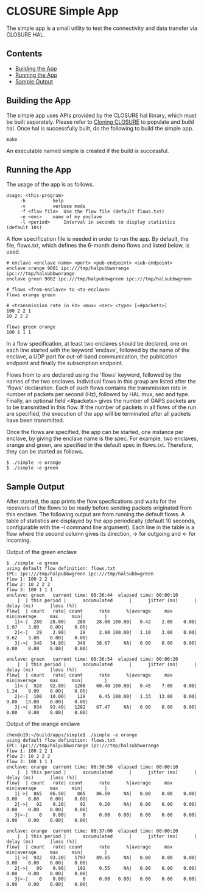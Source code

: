 # CLOSURE Simple App
The simple app is a small utility to test the connectivity and data transfer via CLOSURE HAL.

## Contents
- [Building the App](#building-the-app)
- [Running the App](#running-the-app)
- [Sample Output](#sample-output)

## Building the App
The simple app uses APIs provided by the CLOSURE hal library, which must be built separately. Please refer to [Cloning CLOSURE](../../README.md) to populate and build hal. Once hal is successfully built, do the following to build the simple app.

```
make
```
An executable named simple is created if the build is successful.


## Running the App
The usage of the app is as follows.

```
Usage: <this-program> 
	 -h     	 help
	 -v     	 verbose mode
	 -f <flow file>	 Use the flow file (default flows.txt)
	 -e <enc>	 name of my enclave
	 -l <period>	 Interval in seconds to display statistics (default 10s)
```

A flow specification file is needed in order to run the app. By default, the file, flows.txt, which defines the 6-month demo flows and listed below, is used.

```
# enclave <enclave name> <port> <pub-endpoint> <sub-endpoint>
enclave orange 9001 ipc:///tmp/halpubbworange ipc:///tmp/halsubbworange
enclave green 9002 ipc:///tmp/halpubbwgreen ipc:///tmp/halsubbwgreen

# flows <from-enclave> to <to-enclave>
flows orange green

# <transmission rate in Hz> <mux> <sec> <type> [<#packets>]
100 2 2 1 
10 2 2 2 

flows green orange
100 1 1 1 
```

In a flow specification, at least two enclaves should be declared, one on each line started with the keyword 'enclave', followed by the name of the enclave, a UDP port for out-of-band communication, the publication endpoint and finally the subscription endpoint.

Flows from <from-enclave> to <to-enclave> are declared using the 'flows' keyword, followed by the names of the two enclaves. Individual flows in this group are listed after the 'flows' declaration. Each of such flows contains the transmission rate in number of packets per second (Hz), followed by HAL mux, sec and type. Finally, an optional field <#packets> gives the number of GAPS packets are to be transmitted in this flow. If the number of packets in all flows of the run are specified, the execution of the app will be terminated after all packets have been transmitted.

Once the flows are specified, the app can be started, one instance per enclave, by giving the enclave name is the spec. For example, two enclaves, orange and green, are specified in the default spec in flows.txt. Therefore, they can be started as follows.
```
$ ./simple -e orange
$ ./simple -e green
```

## Sample Output
After started, the app prints the flow specfications and waits for the receivers of the flows to be ready before sending packets originated from this enclave. The following output are from running the default flows. A table of statistics are displayed by the app periodically (default 10 seconds, configurable with the -l command line argument). Each line in the table is a flow where the second column gives its direction, -> for outgoing and <- for incoming.

Output of the green enclave
```
$ ./simple -e green
using default flow definition: flows.txt
IPC: ipc:///tmp/halpubbwgreen ipc:///tmp/halsubbwgreen
flow 1: 100 2 2 1
flow 2: 10 2 2 2
flow 3: 100 1 1 1
enclave: green	 current time: 08:36:44	 elapsed time: 00:00:10
    |  | this period |      accumulated      |      jitter (ms)      |       delay (ms)      |loss (%)|
flow|  | count   rate| count      rate      %|average     max     min|average     max     min|        |
   1|<-|  280   28.00|    280    28.00 100.00|   0.42    2.00    0.00|   1.07    3.00    0.00|    0.00|
   2|<-|   29    2.90|     29     2.90 100.00|   1.10    3.00    0.00|   0.62    3.00    0.00|    0.00|
   3|->|  348   34.80|    348    38.67     NA|   0.00    0.00    0.00|   0.00    0.00    0.00|    0.00|

enclave: green	 current time: 08:36:54	 elapsed time: 00:00:20
    |  | this period |      accumulated      |      jitter (ms)      |       delay (ms)      |loss (%)|
flow|  | count   rate| count      rate      %|average     max     min|average     max     min|        |
   1|<-|  928   92.80|   1208    60.40 100.00|   0.45    7.00    0.00|   1.24    9.00    0.00|    0.00|
   2|<-|  100   10.00|    129     6.45 100.00|   1.33   13.00    0.00|   0.80   13.00    0.00|    0.00|
   3|->|  934   93.40|   1282    67.47     NA|   0.00    0.00    0.00|   0.00    0.00    0.00|    0.00|
```

Output of the orange enclave
```
chen@u19:~/build/apps/simple$ ./simple -e orange
using default flow definition: flows.txt
IPC: ipc:///tmp/halpubbworange ipc:///tmp/halsubbworange
flow 1: 100 2 2 1
flow 2: 10 2 2 2
flow 3: 100 1 1 1
enclave: orange	 current time: 08:36:50	 elapsed time: 00:00:10
    |  | this period |      accumulated      |      jitter (ms)      |       delay (ms)      |loss (%)|
flow|  | count   rate| count      rate      %|average     max     min|average     max     min|        |
   1|->|  865   86.50|    865    86.50     NA|   0.00    0.00    0.00|   0.00    0.00    0.00|    0.00|
   2|->|   92    9.20|     92     9.20     NA|   0.00    0.00    0.00|   0.00    0.00    0.00|    0.00|
   3|<-|    0    0.00|      0     0.00   0.00|   0.00    0.00    0.00|   0.00    0.00    0.00|    0.00|

enclave: orange	 current time: 08:37:00	 elapsed time: 00:00:20
    |  | this period |      accumulated      |      jitter (ms)      |       delay (ms)      |loss (%)|
flow|  | count   rate| count      rate      %|average     max     min|average     max     min|        |
   1|->|  932   93.20|   1797    89.85     NA|   0.00    0.00    0.00|   0.00    0.00    0.00|    0.00|
   2|->|   99    9.90|    191     9.55     NA|   0.00    0.00    0.00|   0.00    0.00    0.00|    0.00|
   3|<-|    0    0.00|      0     0.00   0.00|   0.00    0.00    0.00|   0.00    0.00    0.00|    0.00|
```